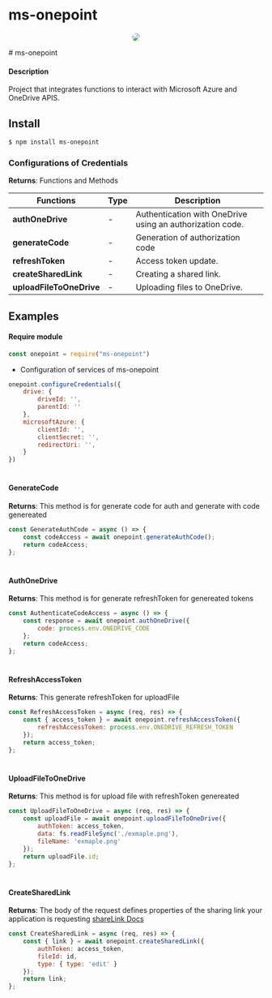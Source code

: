 # ms-onepoint

<p align="center" width="800">
  <img align="center" style="width=100%; border-radius: 50%" src="https://oaidalleapiprodscus.blob.core.windows.net/private/org-LiygrOFFYp7RXOQnu1BQnbjU/user-INDwe0cBsrY1kypAap4gwUzu/img-79xAESGhmhgxq92Lm0SahUIM.png?st=2023-12-25T19%3A06%3A45Z&se=2023-12-25T21%3A06%3A45Z&sp=r&sv=2021-08-06&sr=b&rscd=inline&rsct=image/png&skoid=6aaadede-4fb3-4698-a8f6-684d7786b067&sktid=a48cca56-e6da-484e-a814-9c849652bcb3&skt=2023-12-24T23%3A14%3A06Z&ske=2023-12-25T23%3A14%3A06Z&sks=b&skv=2021-08-06&sig=pYqiNf2lxJr1%2BJt%2BlSz1hCzrd/d%2BsF1kk4jkoJGHAPg%3D" />
</p>
# ms-onepoint

#### Description
Project that integrates functions to interact with Microsoft Azure and OneDrive APIS.

## Install

```bash
$ npm install ms-onepoint
```


### Configurations of Credentials



**Returns**: Functions and Methods

| Functions              | Type           | Description                                                                                     |
|--------------------| ----------------- | ----------------------------------------------------------------------------------------------- |
| **authOneDrive**             |         -          |        Authentication with OneDrive using an authorization code.                                                                                    
| **generateCode** |               -    | Generation of authorization code               
| **refreshToken**    | - | Access token update.                                                                                  
| **createSharedLink**    |      -             | Creating a shared link.                                                  
| **uploadFileToOneDrive**     |        -           | Uploading files to OneDrive.                             


## Examples

#### Require module

```javascript
const onepoint = require("ms-onepoint")

```

+ Configuration of services of ms-onepoint

```javascript
onepoint.configureCredentials({
    drive: {
        driveId: '',
        parentId: ''
    },
    microsoftAzure: {
        clientId: '',
        clientSecret: '',
        redirectUri: '',
    }
})
```

#

#### GenerateCode

**Returns**: This method is for generate code for auth and generate with code genereated

```javascript
const GenerateAuthCode = async () => {
    const codeAccess = await onepoint.generateAuthCode();
    return codeAccess;
};
```

#

#### AuthOneDrive

**Returns**: This method is for generate refreshToken for genereated tokens

```javascript
const AuthenticateCodeAccess = async () => {
    const response = await onepoint.authOneDrive({
        code: process.env.ONEDRIVE_CODE 
    };
    return codeAccess;
};
```

#

#### RefreshAccessToken

**Returns**: This generate refreshToken for uploadFile

```javascript
const RefreshAccessToken = async (req, res) => {
    const { access_token } = await onepoint.refreshAccessToken({
        refreshAccessToken: process.env.ONEDRIVE_REFRESH_TOKEN 
    });
    return access_token;
};
```

#

#### UploadFileToOneDrive

**Returns**: This method is for upload file with refreshToken genereated

```javascript
const UploadFileToOneDrive = async (req, res) => {
    const uploadFile = await onepoint.uploadFileToOneDrive({ 
        authToken: access_token,
        data: fs.readFileSync('./exmaple.png'),
        fileName: 'exmaple.png' 
    });
    return uploadFile.id;
};
```
#

#### CreateSharedLink

**Returns**: The body of the request defines properties of the sharing link your application is requesting [shareLink Docs](https://learn.microsoft.com/en-us/onedrive/developer/rest-api/api/driveitem_createlink?view=odsp-graph-online)

```javascript
const CreateSharedLink = async (req, res) => {
    const { link } = await onepoint.createSharedLink({
        authToken: access_token,
        fileId: id,
        type: { type: 'edit' }
    });
    return link;
};
```